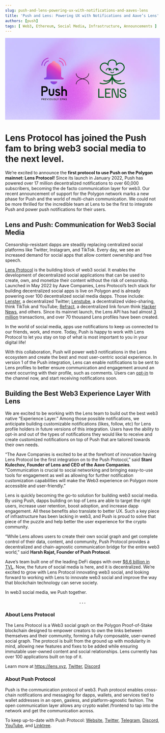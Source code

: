 ```yaml
---
slug: push-and-lens-powering-ux-with-notifications-and-aaves-lens
title: 'Push and Lens: Powering UX with Notifications and Aave’s Lens'
authors: [push]
tags: [ Web3, Ethereum, Social Media, Infrastructure, Announcements ]
---
```



![Docusaurus Image](./cover-image.webp)

<!--truncate-->

<!--customheaderpoint-->
# Lens Protocol has joined the Push fam to bring web3 social media to the next level.<br/>

We’re excited to announce the <b>first protocol to use Push on the Polygon mainnet: Lens Protocol!</b> Since its launch in January 2022, Push has powered over 17 million decentralized notifications to over 60,000 subscribers, becoming the de facto communication layer for web3. Our recent announcement of support for the Polygon network marks a new phase for Push and the world of multi-chain communication. We could not be more thrilled for the incredible team at Lens to be the first to integrate Push and power push notifications for their users.

## Lens and Push: Communication for Web3 Social Media
Censorship-resistant dapps are steadily replacing centralized social platforms like Twitter, Instagram, and TikTok. Every day, we see an increased demand for social apps that allow content ownership and free speech.

[Lens Protocol](https://lens.xyz/) is the building block of web3 social. It enables the development of decentralized social applications that can be used to create, own, and monetize their content without the risk of censorship. Launched in May 2022 by Aave Companies, Lens Protocol’s tech stack for building decentralized social apps is live on Polygon and is already powering over 100 decentralized social media dapps. Those include: [Lenster](https://lenster.xyz/), a decentralized Twitter; [Lenstube](https://lenstube.xyz/), a decentralized video-sharing, think TikTok and YouTube; [Refract](https://refract.withlens.app/), a decentralized link forum think [Hacker News](https://news.ycombinator.com/), and others. Since its mainnet launch, the Lens API has had almost [3 million](https://twitter.com/lensprotocol/status/1565062620310372353?s=21) transactions, and over 70 thousand Lens profiles have been created.

In the world of social media, apps use notifications to keep us connected to our friends, work, and more. Today, Push is happy to work with Lens Protocol to let you stay on top of what is most important to you in your digital life!

With this collaboration, Push will power web3 notifications in the Lens ecosystem and create the best and most user-centric social experience. In version 1 of the Push integration, Lens can enable notifications to be sent to Lens profiles to better ensure communication and engagement around an event occurring with their profile, such as comments. Users can [opt-in](http://app.push.org/#/channels?channel=0xef6426D522CfE5B7Ae5dB05623aB0Ef78023dBe0) to the channel now, and start receiving notifications soon.

## Building the Best Web3 Experience Layer With Lens
We are excited to be working with the Lens team to build out the best web3 native “Experience Layer.” Among those possible notifications, we anticipate building customizable notifications (likes, follow, etc) for Lens profile holders in future versions of this integration. Users have the ability to opt-in and out of the types of notifications they would like to receive and create customized notifications on top of Push that are tailored towards their own needs.

“The Aave Companies is excited to be at the forefront of innovation having Lens Protocol be the first integration on to the Push Protocol,” said <b>Stani Kulechov, Founder of Lens and CEO of the Aave Companies</b>. “Communication is crucial to social networking and bringing easy-to-use tools for engagement as well as allowing for further notification customization capabilities will make the Web3 experience on Polygon more accessible and user-friendly.”

Lens is quickly becoming the go-to solution for building web3 social media. By using Push, dapps building on top of Lens are able to target the right users, increase user retention, boost adoption, and increase dapp engagement. All these benefits also translate to better UX. Such a key piece of infrastructure has been lacking in web3, and Push is proud to solve that piece of the puzzle and help better the user experience for the crypto community.

“While Lens allows users to create their own social graph and get complete control of their data, content, and community, Push Protocol provides a decentralized and chain-agnostic communication bridge for the entire web3 world,” said <b>Harsh Rajat, Founder of Push Protocol</b>.

Aave’s team built one of the leading DeFi dapps with over [$6.6 billion in TVL](https://defillama.com/protocol/aave). Now, the future of social media is here, and it is decentralized. We’re excited to grow with Lens Protocol innovating web3 social, and looking forward to working with Lens to innovate web3 social and improve the way that blockchain technology can serve society.

In web3 social media, we Push together.

<center><b>.  .  .</b></center>

### About Lens Protocol
The Lens Protocol is a Web3 social graph on the Polygon Proof-of-Stake blockchain designed to empower creators to own the links between themselves and their community, forming a fully composable, user-owned social graph. The protocol is built from the ground up with modularity in mind, allowing new features and fixes to be added while ensuring immutable user-owned content and social relationships. Lens currently has over 100 applications built on top of it.

Learn more at https://lens.xyz, [Twitter](https://twitter.com/LensProtocol), [Discord](https://discord.com/invite/lensprotocol)

### About Push Protocol

Push is the communication protocol of web3. Push protocol enables cross-chain notifications and messaging for dapps, wallets, and services tied to wallet addresses in an open, gasless, and platform-agnostic fashion. The open communication layer allows any crypto wallet /frontend to tap into the network and get the communication across.

To keep up-to-date with Push Protocol: [Website](https://push.org/), [Twitter](https://twitter.com/pushprotocol), [Telegram](https://t.me/epnsproject), [Discord](https://discord.gg/pushprotocol), [YouTube](https://www.youtube.com/c/EthereumPushNotificationService), and [Linktree](https://linktr.ee/pushprotocol).
